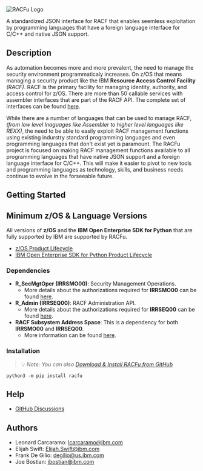 ![RACFu Logo](logo.png)

A standardized JSON interface for RACF that enables seemless exploitation by programming languages that have a foreign language interface for C/C++ and native JSON support.

## Description

As automation becomes more and more prevalent, the need to manage the security environment programmaticaly increases. On z/OS that means managing a security product like the IBM **Resource Access Control Facility** _(RACF)_. RACF is the primary facility for managing identity, authority, and access control for z/OS. There are more than 50 callable services with assembler interfaces that are part of the RACF API. The complete set of interfaces can be found [here](http://publibz.boulder.ibm.com/epubs/pdf/ich2d112.pdf).

While there are a number of languages that can be used to manage RACF, _(from low level lnaguages like Assembler to higher level languages like REXX)_, the need to be able to easily exploit RACF management functions using existing indurstry standard programming languages and even programming languages that don't exist yet is paramount. The RACFu project is focused on making RACF management functions available to all programming languages that have native JSON support and a foreign language interface for C/C++. This will make it easier to pivot to new tools and programming languages as technology, skills, and business needs continue to evolve in the forseeable future.

## Getting Started


## Minimum z/OS & Language Versions

All versions of **z/OS** and the **IBM Open Enterprise SDK for Python** that are fully supported by IBM are supported by RACFu.
* [z/OS Product Lifecycle](https://www.ibm.com/support/pages/lifecycle/search/?q=5655-ZOS,%205650-ZOS)
* [IBM Open Enterprise SDK for Python Product Lifecycle](https://www.ibm.com/support/pages/lifecycle/search?q=5655-PYT)

### Dependencies

* **R_SecMgtOper (IRRSMO00)**: Security Management Operations.
  * More details about the authorizations required for **IRRSMO00** can be found [here](https://www.ibm.com/docs/en/zos/latest?topic=operations-racf-authorization).
* **R_Admin (IRRSEQ00)**: RACF Administration API.
  * More details about the authorizations required for **IRRSEQ00** can be found [here](https://www.ibm.com/docs/en/zos/latest?topic=api-racf-authorization).
* **RACF Subsystem Address Space**: This is a dependency for both **IRRSMO00** and **IRRSEQ00**.
  * More information can be found [here](https://www.ibm.com/docs/en/zos/latest?topic=considerations-racf-subsystem).

### Installation

> :bulb: _Note: You can also [Download & Install RACFu from GitHub](https://github.com/ambitus/racfu/releases)_

```shell
python3 -m pip install racfu
```

## Help
* [GitHub Discussions](https://github.com/ambitus/racfu/discussions)

## Authors

* Leonard Carcaramo: lcarcaramo@ibm.com
* Elijah Swift: Elijah.Swift@ibm.com
* Frank De Gilio: degilio@us.ibm.com
* Joe Bostian: jbostian@ibm.com
